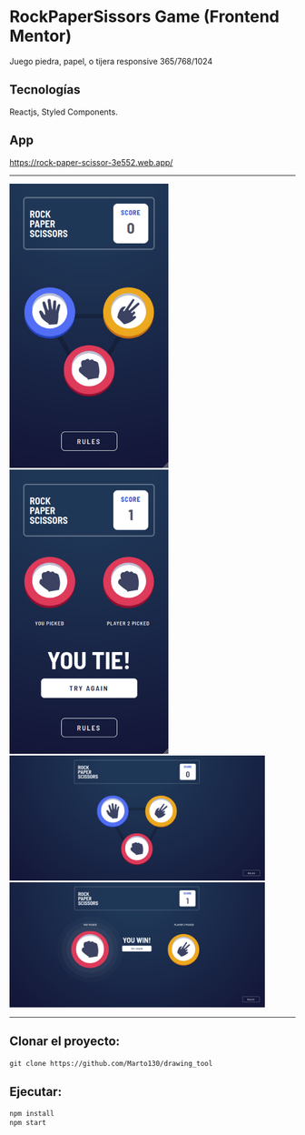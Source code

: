 
# RockPaperSissors Game (Frontend Mentor)

Juego piedra, papel, o tijera responsive 365/768/1024

## Tecnologías
Reactjs, Styled Components.

## App
https://rock-paper-scissor-3e552.web.app/
* * *
<img src="img/Captura de pantalla de 2020-10-27 20-01-06.png" width="280" height="500" margin-left="100"/>  <img src="img/Captura de pantalla de 2020-10-27 20-00-00.png" width="280" height="500" />  
<img src="img/Captura de pantalla de 2020-10-27 19-52-56.png" width="450" height="220"/> <img src="img/Captura de pantalla de 2020-10-27 19-53-21.png" width="450" height="220"/>

* * *

## Clonar el proyecto:

`git clone https://github.com/Marto130/drawing_tool`

## Ejecutar:

```
npm install
npm start
```
